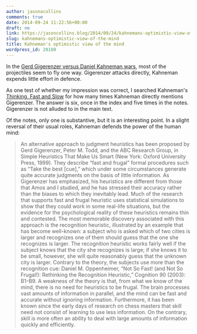 ```yaml
---
author: jasonacollins
comments: true
date: 2014-09-24 11:22:56+00:00
draft: no
link: https://jasoncollins.blog/2014/09/24/kahnemans-optimistic-view-of-the-mind/
slug: kahnemans-optimistic-view-of-the-mind
title: Kahneman's optimistic view of the mind
wordpress_id: 20180
---
```


In the [Gerd Gigerenzer versus Daniel Kahneman wars](https://jasoncollins.blog/2014/07/29/gigerenzer-versus-nudge/), most of the projectiles seem to fly one way. Gigerenzer attacks directly, Kahneman expends little effort in defence.

As one test of whether my impression was correct, I searched Kahneman's [Thinking, Fast and Slow](https://jasoncollins.blog/2012/01/18/kahnemans-thinking-fast-and-slow/) for how many times Kahneman directly mentions Gigerenzer. The answer is six, once in the index and five times in the notes. Gigerenzer is not alluded to in the main text.

Of the notes, only one is substantive, but it is an interesting point. In a slight reversal of their usual roles, Kahneman defends the power of the human mind:


<blockquote>An alternative approach to judgment heuristics has been proposed by Gerd Gigerenzer, Peter M. Todd, and the ABC Research Group, in Simple Heuristics That Make Us Smart (New York: Oxford University Press, 1999). They describe “fast and frugal” formal procedures such as “Take the best [cue],” which under some circumstances generate quite accurate judgments on the basis of little information. As Gigerenzer has emphasized, his heuristics are different from those that Amos and I studied, and he has stressed their accuracy rather than the biases to which they inevitably lead. Much of the research that supports fast and frugal heuristic uses statistical simulations to show that they could work in some real-life situations, but the evidence for the psychological reality of these heuristics remains thin and contested. The most memorable discovery associated with this approach is the recognition heuristic, illustrated by an example that has become well-known: a subject who is asked which of two cities is larger and recognizes one of them should guess that the one she recognizes is larger. The recognition heuristic works fairly well if the subject knows that the city she recognizes is large; if she knows it to be small, however, she will quite reasonably guess that the unknown city is larger. Contrary to the theory, the subjects use more than the recognition cue: Daniel M. Oppenheimer, “Not So Fast! (and Not So Frugal!): Rethinking the Recognition Heuristic,” Cognition 90 (2003): B1–B9. A weakness of the theory is that, from what we know of the mind, there is no need for heuristics to be frugal. The brain processes vast amounts of information in parallel, and the mind can be fast and accurate without ignoring information. Furthermore, it has been known since the early days of research on chess masters that skill need not consist of learning to use less information. On the contrary, skill is more often an ability to deal with large amounts of information quickly and efficiently.</blockquote>
